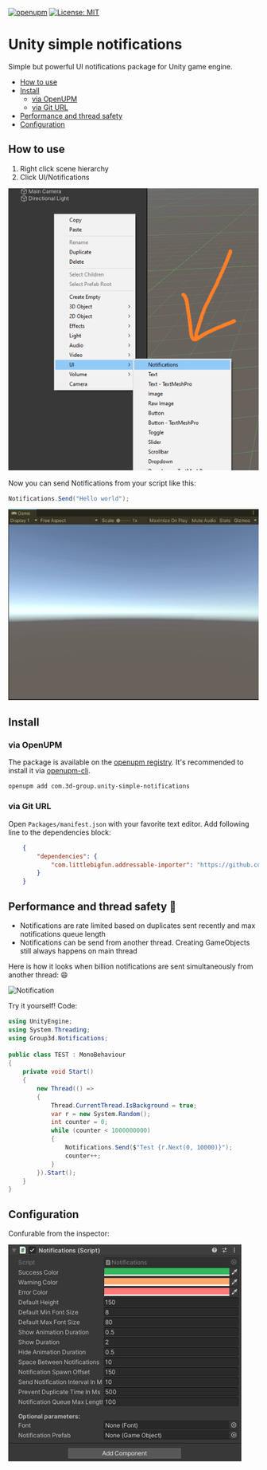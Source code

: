 [![openupm](https://img.shields.io/npm/v/com.3d-group.unity-simple-notifications?label=openupm&registry_uri=https://package.openupm.com)](https://openupm.com/packages/com.3d-group.unity-simple-notifications/)
[![License: MIT](https://img.shields.io/badge/License-MIT-green.svg)](https://opensource.org/licenses/MIT)

# Unity simple notifications

Simple but powerful UI notifications package for Unity game engine.

- [How to use](#how-to-use)
- [Install](#install)
  - [via OpenUPM](#via-openupm)
  - [via Git URL](#via-git-url)
- [Performance and thread safety](#performance-and-thread-safety-rocket)
- [Configuration](#configuration)

<!-- toc -->

## How to use

1. Right click scene hierarchy
2. Click UI/Notifications

![HowTo](Documentation~/images/HowTo.png)

Now you can send Notifications from your script like this:
```c#
Notifications.Send("Hello world");
```

![Notification](Documentation~/images/SimpleShowCase.gif)

## Install

### via OpenUPM

The package is available on the [openupm registry](https://openupm.com). It's recommended to install it via [openupm-cli](https://github.com/openupm/openupm-cli).

```
openupm add com.3d-group.unity-simple-notifications
```

### via Git URL

Open `Packages/manifest.json` with your favorite text editor. Add following line to the dependencies block:
```json
    {
        "dependencies": {
            "com.littlebigfun.addressable-importer": "https://github.com/3d-group/unity-simple-notifications.git"
        }
    }
```

## Performance and thread safety :rocket:

- Notifications are rate limited based on duplicates sent recently and max notifications queue length 
- Notifications can be send from another thread. Creating GameObjects still always happens on main thread

Here is how it looks when billion notifications are sent simultaneously from another thread: :smile:

![Notification](Documentation~/images/PerformanceShowCase.gif)

Try it yourself! Code:
```c#
using UnityEngine;
using System.Threading;
using Group3d.Notifications;

public class TEST : MonoBehaviour
{
    private void Start()
    {
        new Thread(() =>
        {
            Thread.CurrentThread.IsBackground = true;
            var r = new System.Random();
            int counter = 0;
            while (counter < 1000000000)
            {
                Notifications.Send($"Test {r.Next(0, 10000)}");
                counter++;
            }
        }).Start();
    }
}

```

## Configuration

Confurable from the inspector:

![Inspector](Documentation~/images/Inspector.png)
